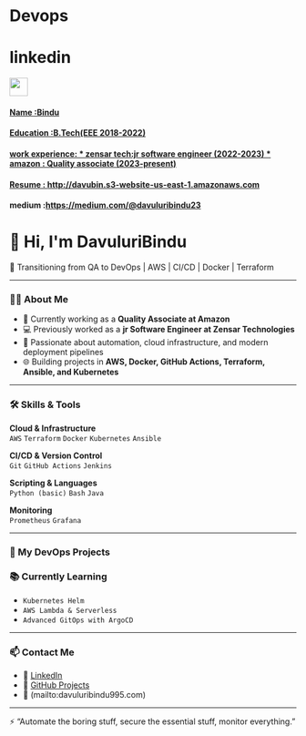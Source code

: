 # Devops
# linkedin

<p align="left"><a href="https://www.linkedin.com/in/bindu-davuluri-875633190/" target="_blank" rel="noreferrer"> <picture> <source media="(prefers-color-scheme: dark)" srcset="https://raw.githubusercontent.com/danielcranney/readme-generator/main/public/icons/socials/linkedin-dark.svg" /> <source media="(prefers-color-scheme: light)" srcset="https://raw.githubusercontent.com/danielcranney/readme-generator/main/public/icons/socials/linkedin.svg" /> <img src="https://raw.githubusercontent.com/danielcranney/readme-generator/main/public/icons/socials/linkedin.svg" width="32" height="32" /> </picture> </p>
  
#### Name :Bindu
#### Education :B.Tech(EEE 2018-2022)
#### work experience: * zensar tech:jr software engineer (2022-2023) * amazon : Quality associate (2023-present)
#### Resume : http://davubin.s3-website-us-east-1.amazonaws.com
#### medium :https://medium.com/@davuluribindu23

# 👋 Hi, I'm DavuluriBindu
🌱 Transitioning from QA to DevOps | AWS | CI/CD | Docker | Terraform

---

### 👨‍💻 About Me

- 💼 Currently working as a **Quality Associate at Amazon**
- 💻 Previously worked as a **jr Software Engineer at Zensar Technologies**
- 🚀 Passionate about automation, cloud infrastructure, and modern deployment pipelines
- 🌐 Building projects in **AWS, Docker, GitHub Actions, Terraform, Ansible, and Kubernetes**

---

### 🛠️ Skills & Tools

**Cloud & Infrastructure**  
`AWS` `Terraform` `Docker` `Kubernetes` `Ansible`  

**CI/CD & Version Control**  
`Git` `GitHub Actions` `Jenkins`  

**Scripting & Languages**  
`Python (basic)` `Bash` `Java`  

**Monitoring**  
`Prometheus` `Grafana`

---

### 🚧 My DevOps Projects



### 📚 Currently Learning

- `Kubernetes Helm`
- `AWS Lambda & Serverless`
- `Advanced GitOps with ArgoCD`

---

### 📫 Contact Me

- 🔗 [LinkedIn](https://linkedin.com/in/yourprofile)
- 🧰 [GitHub Projects](https://github.com/yourusername)
- 📧 (mailto:davuluribindu995.com)

---
⚡ “Automate the boring stuff, secure the essential stuff, monitor everything.”


